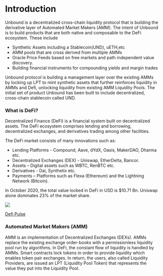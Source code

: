 # Introduction

Unbound is a decentralized cross-chain liquidity protocol that is building the derivative layer of Automated Market Makers \(AMM\). The intent of Unbound is to build products that are both native and composable to the DeFi ecosystem. These include

* Synthetic Assets including a Stablecoin\(UND\), uETH,etc
* AMM pools that are cross derived from multiple AMMs
* Oracle Price Feeds based on free markets and path independent value discovery.
* Building financial instruments for compounding yields and margin trades

Unbound protocol is building a management layer over the existing AMMs by locking up LPT to mint synthetic assets that further reinforces liquidity in AMMs and Defi, unlocking liquidity from existing AMM Liquidity Pools. The initial set of product Unbound has been built to include decentralized, cross-chain stablecoin called UND.

### What is DeFi?

‌Decentralized Finance \(DeFi\) is a financial system built on decentralized assets. The DeFi ecosystem comprises lending and borrowing, decentralized exchanges, and derivatives trading among other facilities.   


The DeFi market consists of many innovations such as:  


* Lending Platforms - Compound, Aave, dYdX, Oasis, MakerDAO, Dharma etc.
* Decentralized Exchanges \(DEX\) - Uniswap, EtherDelta, Bancor.
* Assets – Digital assets such as WBTC, RenBTC etc.
* Derivatives - Dai, Synthetix etc.
* Payments – Platforms such as Flexa \(Ethereum\) and the Lightning Network \(Bitcoin\).

In October 2020, the total value locked in DeFi in USD is $10.71 Bn. Uniswap alone dominates 23% of the market share. 

![](https://lh4.googleusercontent.com/kLxt5RTIWFp4Ai2nW6T17iZXHJByYrUMPOLzXMZ8jMogFjHbEQDwzJzo69ujwP4Uuq9l3yvIfQajxRJQlzjXSL5eECbty1kWT0-WhQ8X3SyKSO6z6woqQ81rv06PdkU5Gfwvtylz)

[Defi Pulse](https://defipulse.com/)  


### Automated Market Makers \(AMM\)

‌AMM is an implementation of Decentralized Exchanges \(DEXs\). AMMs replace the existing exchange order-books with a permissionless liquidity pool run by algorithms. In DeFi, the constant flow of liquidity is handled by AMMs. Smart contracts lock tokens in order to provide liquidity which enables token pair exchanges. In return, the users, also called Liquidity Providers, are issued an LPT \(Liquidity Pool Token\) that represents the value they put into the Liquidity Pool. 

